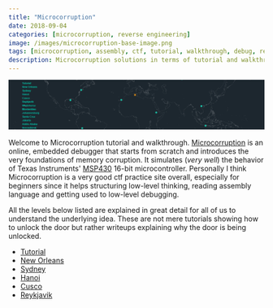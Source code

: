 ```yaml
---
title: "Microcorruption"
date: 2018-09-04
categories: [microcorruption, reverse engineering]
image: /images/microcorruption-base-image.png
tags: [microcorruption, assembly, ctf, tutorial, walkthrough, debug, reverse engineering]
description: Microcorruption solutions in terms of tutorial and walkthrough. All the levels are explained in great detail for all of us to understand the underlying idea. These are not mere tutorials showing how to unlock the door but rather writeups explaining why the door is being unlocked.
---
```

![microcorruption](/images/microcorruption-index.png)

Welcome to Microcorruption tutorial and walkthrough. [Microcorruption](https://microcorruption.com) is an online, embedded debugger that starts from scratch and introduces the very foundations of memory corruption. It simulates (*very well*) the behavior of Texas Instruments' [MSP430](http://www.ti.com/microcontrollers/msp430-ultra-low-power-mcus/overview.html) 16-bit microcontroller. Personally I think Microcorruption is a very good ctf practice site overall, especially for beginners since it helps structuring low-level thinking, reading assembly language and getting used to low-level debugging. 

All the levels below listed are explained in great detail for all of us to understand the underlying idea. These are not mere tutorials showing how to unlock the door but rather writeups explaining why the door is being unlocked.

* [Tutorial](/microcorruption/tutorial)
* [New Orleans](/microcorruption/new-orleans)
* [Sydney](/microcorruption/sydney)
* [Hanoi](/microcorruption/hanoi)
* [Cusco](/microcorruption/cusco)
* [Reykjavik](/microcorruption/reykjavik)

